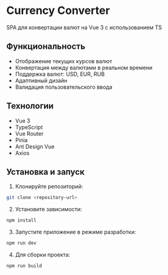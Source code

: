 # Currency Converter

SPA для конвертации валют на Vue 3 с использованием TS

## Функциональность

- Отображение текущих курсов валют
- Конвертация между валютами в реальном времени
- Поддержка валют: USD, EUR, RUB
- Адаптивный дизайн
- Валидация пользовательского ввода

## Технологии

- Vue 3
- TypeScript
- Vue Router
- Pinia
- Ant Design Vue
- Axios

## Установка и запуск

1. Клонируйте репозиторий:
```bash
git clone <repository-url>
```

2. Установите зависимости:
```bash
npm install
```

3. Запустите приложение в режиме разработки:
```bash
npm run dev
```

4. Для сборки проекта:
```bash
npm run build
```


